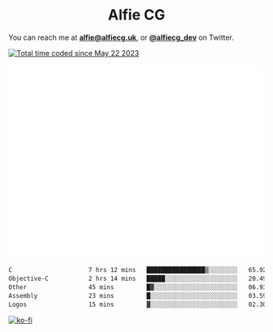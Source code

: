 <h1 align="center">Alfie CG</h1>

You can reach me at **alfie@alfiecg.uk**, or **[@alfiecg_dev](https://twitter.com/alfiecg_dev)** on Twitter.

<a href="https://wakatime.com/@61592169-b9cf-4af8-b6fa-8ac7d4369b01"><img src="https://wakatime.com/badge/user/61592169-b9cf-4af8-b6fa-8ac7d4369b01.svg" alt="Total time coded since May 22 2023" /></a>


<img align="center" src="/github-metrics.svg" alt="Metrics" width="500">

 <!--[![GitHub Streak](https://streak-stats.demolab.com/?user=alfiecg24)](https://git.io/streak-stats)-->

<!--START_SECTION:waka-->

```txt
C                     7 hrs 12 mins   ████████████████▒░░░░░░░░   65.92 %
Objective-C           2 hrs 14 mins   █████░░░░░░░░░░░░░░░░░░░░   20.49 %
Other                 45 mins         █▓░░░░░░░░░░░░░░░░░░░░░░░   06.93 %
Assembly              23 mins         █░░░░░░░░░░░░░░░░░░░░░░░░   03.59 %
Logos                 15 mins         ▓░░░░░░░░░░░░░░░░░░░░░░░░   02.30 %
```

<!--END_SECTION:waka-->

[![ko-fi](https://ko-fi.com/img/githubbutton_sm.svg)](https://ko-fi.com/M4M5R3BHU)
